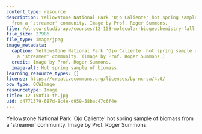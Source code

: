 ```yaml
---
content_type: resource
description: Yellowstone National Park 'Ojo Caliente' hot spring sample of biomass
  from a 'streamer' community. Image by Prof. Roger Summons.
file: /ol-ocw-studio-app/courses/12-158-molecular-biogeochemistry-fall-2011/d4771379687d8c4ed95958bac47c6f4e_12-158f11-th.jpg
file_size: 27986
file_type: image/jpeg
image_metadata:
  caption: Yellowstone National Park 'Ojo Caliente' hot spring sample of biomass from
    a 'streamer' community. (Image by Prof. Roger Summons.)
  credit: Image by Prof. Roger Summons.
  image-alt: Hot spring sample of biomass.
learning_resource_types: []
license: https://creativecommons.org/licenses/by-nc-sa/4.0/
ocw_type: OCWImage
resourcetype: Image
title: 12-158f11-th.jpg
uid: d4771379-687d-8c4e-d959-58bac47c6f4e
---
```

Yellowstone National Park 'Ojo Caliente' hot spring sample of biomass from a 'streamer' community. Image by Prof. Roger Summons.